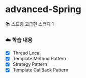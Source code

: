 # advanced-Spring
📚 스프링 고급편 스터디 1

### ☁️ 학습 내용
- [x] Thread Local
- [x] Template Method Pattern
- [x] Strategy Pattern
- [x] Template CallBack Pattern
